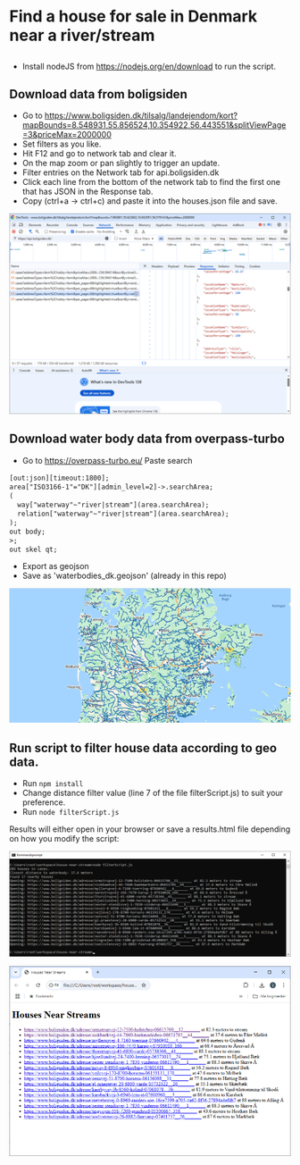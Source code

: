 # Find a house for sale in Denmark near a river/stream

##

* Install nodeJS from https://nodejs.org/en/download to run the script.


## Download data from boligsiden

* Go to https://www.boligsiden.dk/tilsalg/landejendom/kort?mapBounds=8.548931,55.856524,10.354922,56.443551&splitViewPage=3&priceMax=2000000
* Set filters as you like.
* Hit F12 and go to network tab and clear it.
* On the map zoom or pan slightly to trigger an update.
* Filter entries on the Network tab for api.boligsiden.dk
* Click each line from the bottom of the network tab to find the first one that has JSON in the Response tab.
* Copy (ctrl+a -> ctrl+c) and paste it into the houses.json file and save.

![Network tab](network_tab.png)

## Download water body data from overpass-turbo

* Go to https://overpass-turbo.eu/
Paste search

```
[out:json][timeout:1800];
area["ISO3166-1"="DK"][admin_level=2]->.searchArea;
(
  way["waterway"~"river|stream"](area.searchArea);
  relation["waterway"~"river|stream"](area.searchArea);
);
out body;
>;
out skel qt;
```
* Export as geojson
* Save as 'waterbodies_dk.geojson' (already in this repo)

![Stream Map](water_in_dk.png)

## Run script to filter house data according to geo data.

* Run ```npm install```
* Change distance filter value (line 7 of the file filterScript.js) to suit your preference.
* Run ```node filterScript.js```

Results will either open in your browser or save a results.html file depending on how you modify the script:

![Result](result.png)


![Result](html_result.png)
